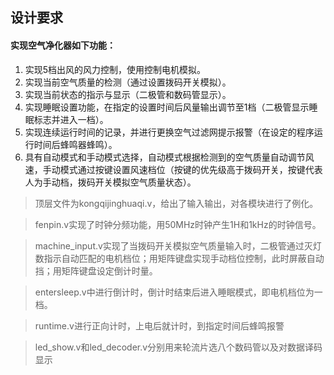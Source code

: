 ## **设计要求**

#### 实现空气净化器如下功能：

1. 实现5档出风的风力控制，使用控制电机模拟。
2. 实现当前空气质量的检测（通过设置拨码开关模拟）。
3. 实现当前状态的指示与显示（二极管和数码管显示）。
4. 实现睡眠设置功能，在指定的设置时间后风量输出调节至1档（二极管显示睡眠标志并进入一档）。
5. 实现连续运行时间的记录，并进行更换空气过滤网提示报警（在设定的程序运行时间后蜂鸣器蜂鸣）。
6. 具有自动模式和手动模式选择，自动模式根据检测到的空气质量自动调节风速，手动模式通过按键设置风速档位（按键的优先级高于拨码开关，按键代表人为手动档，拨码开关模拟空气质量状态）。



> 顶层文件为kongqijinghuaqi.v，给出了输入输出，对各模块进行了例化。

>fenpin.v实现了时钟分频功能，用50MHz时钟产生1H和1kHz的时钟信号。

>machine_input.v实现了当拨码开关模拟空气质量输入时，二极管通过灭灯数指示自动匹配的电机档位；用矩阵键盘实现手动档位控制，此时屏蔽自动挡；用矩阵键盘设定倒计时量。

>entersleep.v中进行倒计时，倒计时结束后进入睡眠模式，即电机档位为一档。

>runtime.v进行正向计时，上电后就计时，到指定时间后蜂鸣报警

> led_show.v和led_decoder.v分别用来轮流片选八个数码管以及对数据译码显示